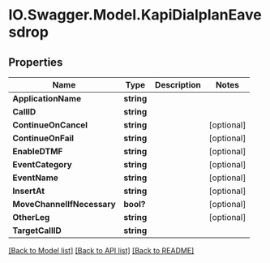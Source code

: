 # IO.Swagger.Model.KapiDialplanEavesdrop
## Properties

Name | Type | Description | Notes
------------ | ------------- | ------------- | -------------
**ApplicationName** | **string** |  | 
**CallID** | **string** |  | 
**ContinueOnCancel** | **string** |  | [optional] 
**ContinueOnFail** | **string** |  | [optional] 
**EnableDTMF** | **string** |  | [optional] 
**EventCategory** | **string** |  | [optional] 
**EventName** | **string** |  | [optional] 
**InsertAt** | **string** |  | [optional] 
**MoveChannelIfNecessary** | **bool?** |  | [optional] 
**OtherLeg** | **string** |  | [optional] 
**TargetCallID** | **string** |  | 

[[Back to Model list]](../README.md#documentation-for-models) [[Back to API list]](../README.md#documentation-for-api-endpoints) [[Back to README]](../README.md)

